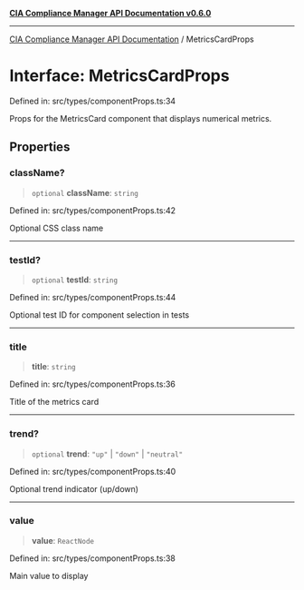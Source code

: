 [**CIA Compliance Manager API Documentation v0.6.0**](../README.md)

***

[CIA Compliance Manager API Documentation](../globals.md) / MetricsCardProps

# Interface: MetricsCardProps

Defined in: src/types/componentProps.ts:34

Props for the MetricsCard component that displays numerical metrics.

## Properties

### className?

> `optional` **className**: `string`

Defined in: src/types/componentProps.ts:42

Optional CSS class name

***

### testId?

> `optional` **testId**: `string`

Defined in: src/types/componentProps.ts:44

Optional test ID for component selection in tests

***

### title

> **title**: `string`

Defined in: src/types/componentProps.ts:36

Title of the metrics card

***

### trend?

> `optional` **trend**: `"up"` \| `"down"` \| `"neutral"`

Defined in: src/types/componentProps.ts:40

Optional trend indicator (up/down)

***

### value

> **value**: `ReactNode`

Defined in: src/types/componentProps.ts:38

Main value to display
